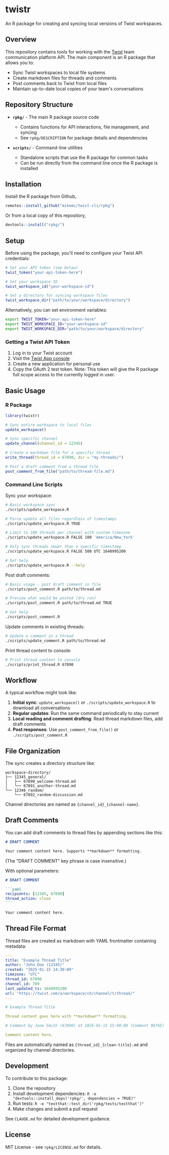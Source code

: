 # twistr

An R package for creating and syncing local versions of Twist workspaces.

## Overview

This repository contains tools for working with the [Twist](https://twist.com) team communication platform API. The main component is an R package that allows you to:

- Sync Twist workspaces to local file systems
- Create markdown files for threads and comments
- Post comments back to Twist from local files
- Maintain up-to-date local copies of your team's conversations

## Repository Structure

- **`rpkg/`** - The main R package source code
  - Contains functions for API interactions, file management, and syncing
  - See `rpkg/DESCRIPTION` for package details and dependencies

- **`scripts/`** - Command-line utilities
  - Standalone scripts that use the R package for common tasks
  - Can be run directly from the command line once the R package is installed

## Installation

Install the R package from Github,

```r
remotes::install_github("mikemc/twist-cli/rpkg")
```

Or from a local copy of this repository,

```r
devtools::install("rpkg/")
```

## Setup

Before using the package, you'll need to configure your Twist API credentials:

```r
# Set your API token (see below)
twist_token("your-api-token-here")

# Set your workspace ID
twist_workspace_id("your-workspace-id")

# Set a directory for syncing workspace files
twist_workspace_dir("path/to/your/workspace/directory")
```

Alternatively, you can set environment variables:
```bash
export TWIST_TOKEN="your-api-token-here"
export TWIST_WORKSPACE_ID="your-workspace-id"
export TWIST_WORKSPACE_DIR="path/to/your/workspace/directory"
```

### Getting a Twist API Token

1. Log in to your Twist account
2. Visit the [Twist App console](https://twist.com/app_console)
3. Create a new application for personal use
4. Copy the OAuth 2 test token. Note: This token will give the R package full scope access to the currently logged in user.

## Basic Usage

### R Package

```r
library(twistr)

# Sync entire workspace to local files
update_workspace()

# Sync specific channel
update_channel(channel_id = 12345)

# Create a markdown file for a specific thread
write_thread(thread_id = 67890, dir = "my-threads/")

# Post a draft comment from a thread file
post_comment_from_file("path/to/thread-file.md")
```

### Command Line Scripts

Sync your workspace:

```bash
# Basic workspace sync
./scripts/update_workspace.R

# Force update all files regardless of timestamps
./scripts/update_workspace.R TRUE

# Limit to 100 threads per channel with custom timezone
./scripts/update_workspace.R FALSE 100 'America/New_York'

# Only sync threads newer than a specific timestamp
./scripts/update_workspace.R FALSE 500 UTC 1640995200

# Get help
./scripts/update_workspace.R --help
```

Post draft comments:

```bash
# Basic usage - post draft comment in file
./scripts/post_comment.R path/to/thread.md

# Preview what would be posted (dry run)
./scripts/post_comment.R path/to/thread.md TRUE

# Get help
./scripts/post_comment.R
```

Update comments in existing threads:

```bash
# Update a comment in a thread
./scripts/update_comment.R path/to/thread.md
```

Print thread content to console:

```bash
# Print thread content to console
./scripts/print_thread.R 67890
```

## Workflow

A typical workflow might look like:

1. **Initial sync**: `update_workspace()` or `./scripts/update_workspace.R` to download all conversations
2. **Regular updates**: Run the same command periodically to stay current
3. **Local reading and comment drafting**: Read thread markdown files, add draft comments
4. **Post responses**: Use `post_comment_from_file()` or `./scripts/post_comment.R`

## File Organization

The sync creates a directory structure like:

```
workspace-directory/
├── 12345_general/
│   ├── 67890_welcome-thread.md
│   └── 67891_another-thread.md
└── 12346_random/
    └── 67892_random-discussion.md
```

Channel directories are named as `{channel_id}_{channel-name}`.

## Draft Comments

You can add draft comments to thread files by appending sections like this:

```markdown
# DRAFT COMMENT

Your comment content here. Supports **markdown** formatting.
```

(The "DRAFT COMMENT" key phrase is case insensitive.)

With optional parameters:

````markdown
# DRAFT COMMENT

```yaml
recipients: [12345, 67890]
thread_action: close
```

Your comment content here.
````

## Thread File Format

Thread files are created as markdown with YAML frontmatter containing metadata:

```yaml
---
title: "Example Thread Title"
author: "John Doe (12345)"
created: "2025-01-15 14:30:00"
timezone: "UTC"
thread_id: 67890
channel_id: 789
last_updated_ts: 1640995200
url: "https://twist.com/a/workspace/ch/channel/t/thread/"
---

# Example Thread Title

Thread content goes here with **markdown** formatting.

# Comment by Jane Smith (67890) at 2025-01-15 15:00:00 (Comment 98765)

Comment content here.
```

Files are automatically named as `{thread_id}_{clean-title}.md` and organized by channel directories.

## Development

To contribute to this package:

1. Clone the repository
2. Install development dependencies: `R -e "devtools::install_deps('rpkg/', dependencies = TRUE)"`
3. Run tests: `R -e "testthat::test_dir('rpkg/tests/testthat')"`
4. Make changes and submit a pull request

See `CLAUDE.md` for detailed development guidance.

## License

MIT License - see `rpkg/LICENSE.md` for details.



